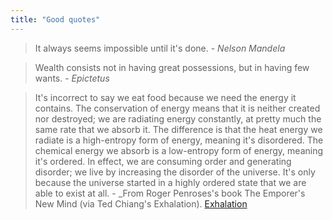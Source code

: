 ```yaml
---
title: "Good quotes"
---
```



> It always seems impossible until it's done. - _Nelson Mandela_ 



> Wealth consists not in having great possessions, but in having few wants. - _Epictetus_


>It's incorrect to say we eat food because we need the energy it contains. The conservation of energy means that it is neither created nor destroyed; we are radiating energy constantly, at pretty much the same rate that we absorb it. The difference is that the heat energy we radiate is a high-entropy form of energy, meaning it's disordered. The chemical energy we absorb is a low-entropy form of energy, meaning it's ordered. In effect, we are consuming order and generating disorder; we live by increasing the disorder of the universe. It's only because the universe started in a highly ordered state that we are able to exist at all. - _From Roger Penroses's book The Emporer's New Mind (via Ted Chiang's Exhalation). [Exhalation](Exhalation.md)


